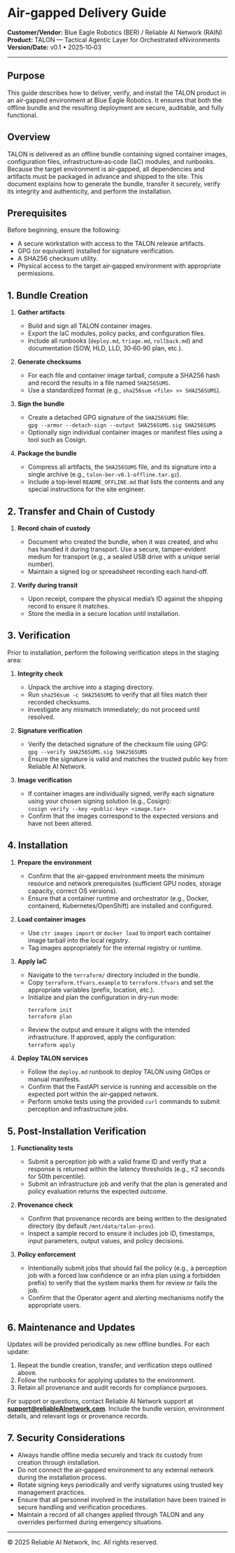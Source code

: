 # Air‑gapped Delivery Guide

**Customer/Vendor:** Blue Eagle Robotics (BER) / Reliable AI Network (RAIN)  
**Product:** TALON — Tactical Agentic Layer for Orchestrated eNvironments  
**Version/Date:** v0.1 • 2025‑10‑03

---

## Purpose

This guide describes how to deliver, verify, and install the TALON product in an air‑gapped environment at Blue Eagle Robotics. It ensures that both the offline bundle and the resulting deployment are secure, auditable, and fully functional.

## Overview

TALON is delivered as an offline bundle containing signed container images, configuration files, infrastructure‑as‑code (IaC) modules, and runbooks. Because the target environment is air‑gapped, all dependencies and artifacts must be packaged in advance and shipped to the site. This document explains how to generate the bundle, transfer it securely, verify its integrity and authenticity, and perform the installation.

## Prerequisites

Before beginning, ensure the following:

- A secure workstation with access to the TALON release artifacts.
- GPG (or equivalent) installed for signature verification.
- A SHA256 checksum utility.
- Physical access to the target air‑gapped environment with appropriate permissions.

## 1. Bundle Creation

1. **Gather artifacts**
   - Build and sign all TALON container images.  
   - Export the IaC modules, policy packs, and configuration files.  
   - Include all runbooks (`deploy.md`, `triage.md`, `rollback.md`) and documentation (SOW, HLD, LLD, 30‑60‑90 plan, etc.).

2. **Generate checksums**
   - For each file and container image tarball, compute a SHA256 hash and record the results in a file named `SHA256SUMS`.  
   - Use a standardized format (e.g., `sha256sum <file> >> SHA256SUMS`).

3. **Sign the bundle**
   - Create a detached GPG signature of the `SHA256SUMS` file:  
     `gpg --armor --detach-sign --output SHA256SUMS.sig SHA256SUMS`  
   - Optionally sign individual container images or manifest files using a tool such as Cosign.

4. **Package the bundle**
   - Compress all artifacts, the `SHA256SUMS` file, and its signature into a single archive (e.g., `talon‑ber‑v0.1‑offline.tar.gz`).  
   - Include a top‑level `README_OFFLINE.md` that lists the contents and any special instructions for the site engineer.

## 2. Transfer and Chain of Custody

1. **Record chain of custody**
   - Document who created the bundle, when it was created, and who has handled it during transport. Use a secure, tamper‑evident medium for transport (e.g., a sealed USB drive with a unique serial number).  
   - Maintain a signed log or spreadsheet recording each hand‑off.

2. **Verify during transit**
   - Upon receipt, compare the physical media’s ID against the shipping record to ensure it matches.  
   - Store the media in a secure location until installation.

## 3. Verification

Prior to installation, perform the following verification steps in the staging area:

1. **Integrity check**
   - Unpack the archive into a staging directory.  
   - Run `sha256sum -c SHA256SUMS` to verify that all files match their recorded checksums.  
   - Investigate any mismatch immediately; do not proceed until resolved.

2. **Signature verification**
   - Verify the detached signature of the checksum file using GPG:  
     `gpg --verify SHA256SUMS.sig SHA256SUMS`  
   - Ensure the signature is valid and matches the trusted public key from Reliable AI Network.

3. **Image verification**
   - If container images are individually signed, verify each signature using your chosen signing solution (e.g., Cosign):  
     `cosign verify --key <public-key> <image.tar>`  
   - Confirm that the images correspond to the expected versions and have not been altered.

## 4. Installation

1. **Prepare the environment**
   - Confirm that the air‑gapped environment meets the minimum resource and network prerequisites (sufficient GPU nodes, storage capacity, correct OS versions).  
   - Ensure that a container runtime and orchestrator (e.g., Docker, containerd, Kubernetes/OpenShift) are installed and configured.

2. **Load container images**
   - Use `ctr images import` or `docker load` to import each container image tarball into the local registry.  
   - Tag images appropriately for the internal registry or runtime.

3. **Apply IaC**
   - Navigate to the `terraform/` directory included in the bundle.  
   - Copy `terraform.tfvars.example` to `terraform.tfvars` and set the appropriate variables (prefix, location, etc.).  
   - Initialize and plan the configuration in dry‑run mode:  
     ```sh
     terraform init
     terraform plan
     ```
   - Review the output and ensure it aligns with the intended infrastructure. If approved, apply the configuration:  
     `terraform apply`

4. **Deploy TALON services**
   - Follow the `deploy.md` runbook to deploy TALON using GitOps or manual manifests.  
   - Confirm that the FastAPI service is running and accessible on the expected port within the air‑gapped network.  
   - Perform smoke tests using the provided `curl` commands to submit perception and infrastructure jobs.

## 5. Post‑Installation Verification

1. **Functionality tests**
   - Submit a perception job with a valid frame ID and verify that a response is returned within the latency thresholds (e.g., ≤2 seconds for 50th percentile).  
   - Submit an infrastructure job and verify that the plan is generated and policy evaluation returns the expected outcome.

2. **Provenance check**
   - Confirm that provenance records are being written to the designated directory (by default `/mnt/data/talon‑prov`).  
   - Inspect a sample record to ensure it includes job ID, timestamps, input parameters, output values, and policy decisions.

3. **Policy enforcement**
   - Intentionally submit jobs that should fail the policy (e.g., a perception job with a forced low confidence or an infra plan using a forbidden prefix) to verify that the system marks them for review or fails the job.  
   - Confirm that the Operator agent and alerting mechanisms notify the appropriate users.

## 6. Maintenance and Updates

Updates will be provided periodically as new offline bundles. For each update:

1. Repeat the bundle creation, transfer, and verification steps outlined above.  
2. Follow the runbooks for applying updates to the environment.  
3. Retain all provenance and audit records for compliance purposes.

For support or questions, contact Reliable AI Network support at **support@reliableAInetwork.com**. Include the bundle version, environment details, and relevant logs or provenance records.

## 7. Security Considerations

- Always handle offline media securely and track its custody from creation through installation.  
- Do not connect the air‑gapped environment to any external network during the installation process.  
- Rotate signing keys periodically and verify signatures using trusted key management practices.  
- Ensure that all personnel involved in the installation have been trained in secure handling and verification procedures.  
- Maintain a record of all changes applied through TALON and any overrides performed during emergency situations.

---

© 2025 Reliable AI Network, Inc. All rights reserved.
